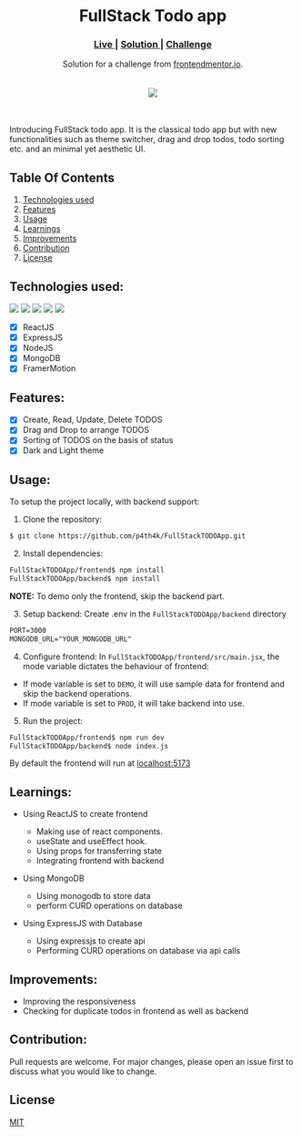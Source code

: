 <h1 align="center">FullStack Todo app</h1>
<div align="center">
  <h3>
    <a href="https://p4th4k.github.io/FullStackTODOApp/" color="white">
      Live
    </a>
    <span> | </span>
    <a href="https://github.com/p4th4k/FullStackTODOApp">
      Solution
    </a>
   <span> | </span>
    <a href="https://www.frontendmentor.io/challenges/todo-app-Su1_KokOW">
      Challenge
    </a>
  </h3>
</div>
<div align="center">
   Solution for a challenge from  <a href="https://www.frontendmentor.io/" target="_blank">frontendmentor.io</a>.
</div>
<br/>
<br/>
<div align="center"><img src="https://res.cloudinary.com/dz209s6jk/image/upload/q_auto:good,w_900/Challenges/llcq9eiv3ney5tkxgdtu.jpg"></img></div>
<br/>
<br/>

Introducing FullStack todo app. It is the classical todo app but with new functionalities such as theme switcher, drag and drop todos, todo sorting etc. and an minimal yet aesthetic UI.

## Table Of Contents
1. [Technologies used](#technologies-used)
2. [Features](#features)
3. [Usage](#usage)
4. [Learnings](#learnings)
5. [Improvements](#improvements)
6. [Contribution](#contribution)
7. [License](#license)

## Technologies used: 

<img src="https://img.shields.io/badge/React-20232A?style=for-the-badge&logo=react&logoColor=61DAFB"> <img src="https://img.shields.io/badge/Express.js-404D59?style=for-the-badge"> <img src="https://img.shields.io/badge/Node.js-43853D?style=for-the-badge&logo=node.js&logoColor=white"> <img src="https://img.shields.io/badge/MongoDB-4EA94B?style=for-the-badge&logo=mongodb&logoColor=white"> <img src="https://img.shields.io/badge/Framer-black?style=for-the-badge&logo=framer&logoColor=blue">

- [x] ReactJS
- [x] ExpressJS
- [x] NodeJS
- [x] MongoDB
- [x] FramerMotion

## Features:

- [x] Create, Read, Update, Delete TODOS
- [x] Drag and Drop to arrange TODOS
- [x] Sorting of TODOS on the basis of status
- [x] Dark and Light theme

## Usage: 
To setup the project locally, with backend support:

1. Clone the repository:
```bash
$ git clone https://github.com/p4th4k/FullStackTODOApp.git
```

2. Install dependencies:
```bash
FullStackTODOApp/frontend$ npm install
FullStackTODOApp/backend$ npm install 
```
<b>NOTE:</b> To demo only the frontend, skip the backend part.

3. Setup backend:
Create .env in the ``` FullStackTODOApp/backend ``` directory
```txt
PORT=3000
MONGODB_URL="YOUR_MONGODB_URL"
```

4. Configure frontend:
In ``` FullStackTODOApp/frontend/src/main.jsx ```, the mode variable dictates the behaviour of frontend:
-  If mode variable is set to ```DEMO```, it will use sample data for frontend and skip the backend operations.
- If mode variable is set to ```PROD```, it will take backend into use.

5. Run the project:
```sh
FullStackTODOApp/frontend$ npm run dev
FullStackTODOApp/backend$ node index.js
```

By default the frontend will run at [localhost:5173](localhost:5173)

## Learnings:

- Using ReactJS to create frontend
  - Making use of react components.
  - useState and useEffect hook.
  - Using props for transferring state
  - Integrating frontend with backend

- Using MongoDB
    - Using monogodb to store data
    - perform CURD operations on database

- Using ExpressJS with Database
    - Using expressjs to create api
    - Performing CURD operations on database via api calls

## Improvements:
- Improving the responsiveness
- Checking for duplicate todos in frontend as well as backend

## Contribution:

Pull requests are welcome. For major changes, please open an issue first to discuss what you would like to change.

## License

[MIT](https://choosealicense.com/licenses/mit/)
